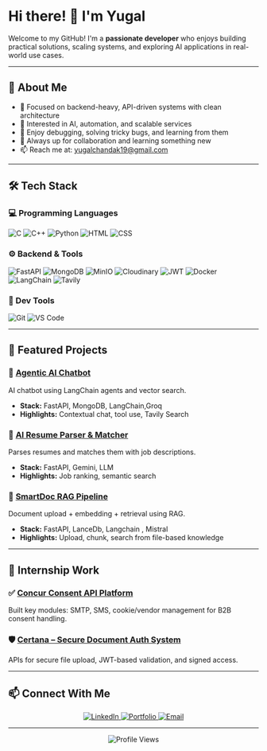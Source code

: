 # Hi there! 👋 I'm Yugal

Welcome to my GitHub! I'm a **passionate developer** who enjoys building practical solutions, scaling systems, and exploring AI applications in real-world use cases.

---

## 🚀 About Me

- 🔧 Focused on backend-heavy, API-driven systems with clean architecture  
- 🤖 Interested in AI, automation, and scalable services  
- 🐛 Enjoy debugging, solving tricky bugs, and learning from them  
- 🧠 Always up for collaboration and learning something new  
- 📫 Reach me at: [yugalchandak19@gmail.com](mailto:yugalchandak19@gmail.com)

---

## 🛠️ Tech Stack

### 💻 Programming Languages
![C](https://img.shields.io/badge/C-A8B9CC?style=for-the-badge&logo=c&logoColor=white)
![C++](https://img.shields.io/badge/C++-00599C?style=for-the-badge&logo=cplusplus&logoColor=white)
![Python](https://img.shields.io/badge/Python-3776AB?style=for-the-badge&logo=python&logoColor=white)
![HTML](https://img.shields.io/badge/HTML5-E34F26?style=for-the-badge&logo=html5&logoColor=white)
![CSS](https://img.shields.io/badge/CSS3-1572B6?style=for-the-badge&logo=css3&logoColor=white)

### ⚙️ Backend & Tools
![FastAPI](https://img.shields.io/badge/FastAPI-005571?style=for-the-badge&logo=fastapi)
![MongoDB](https://img.shields.io/badge/MongoDB-4EA94B?style=for-the-badge&logo=mongodb&logoColor=white)
![MinIO](https://img.shields.io/badge/MinIO-C8202F?style=for-the-badge&logo=minio&logoColor=white)
![Cloudinary](https://img.shields.io/badge/Cloudinary-3448C5?style=for-the-badge&logo=cloudinary&logoColor=white)
![JWT](https://img.shields.io/badge/JWT-black?style=for-the-badge&logo=JSON%20web%20tokens)
![Docker](https://img.shields.io/badge/Docker-2496ED?style=for-the-badge&logo=docker&logoColor=white)
![LangChain](https://img.shields.io/badge/LangChain-000000?style=for-the-badge&logo=langchain&logoColor=white)
![Tavily](https://img.shields.io/badge/Tavily_Search-FF6B6B?style=for-the-badge&logo=search&logoColor=white)

### 🧰 Dev Tools
![Git](https://img.shields.io/badge/Git-F05032?style=for-the-badge&logo=git&logoColor=white)
![VS Code](https://img.shields.io/badge/VS_Code-007ACC?style=for-the-badge&logo=visual-studio-code&logoColor=white)

---

## 🧠 Featured Projects

### 🤖 [Agentic AI Chatbot](https://github.com/yugal19/AI-Agentic-Chatbot-Repo.git)
AI chatbot using LangChain agents and vector search.
- **Stack:** FastAPI, MongoDB, LangChain,Groq
- **Highlights:** Contextual chat, tool use, Tavily Search

### 📄 [AI Resume Parser & Matcher](https://github.com/yugal19/ai-resume-parser)
Parses resumes and matches them with job descriptions.
- **Stack:** FastAPI, Gemini, LLM   
- **Highlights:** Job ranking, semantic search

### 📁 [SmartDoc RAG Pipeline](https://github.com/yugal19/rag-implementation.git)
Document upload + embedding + retrieval using RAG.
- **Stack:** FastAPI, LanceDb, Langchain , Mistral
- **Highlights:** Upload, chunk, search from file-based knowledge

---

## 💼 Internship Work

### ✅ [Concur Consent API Platform](https://github.com/yugal19/concur-consent)
Built key modules: SMTP, SMS, cookie/vendor management for B2B consent handling.

### 🛡️ [Certana – Secure Document Auth System](https://github.com/yugal19/certana)
APIs for secure file upload, JWT-based validation, and signed access.


---

## 📫 Connect With Me

<p align="center">
  <a href="https://www.linkedin.com/in/yugal-chandak-25b993285/">
    <img src="https://img.shields.io/badge/LinkedIn-0077B5?style=for-the-badge&logo=linkedin&logoColor=white" alt="LinkedIn"/>
  </a>
  <a href="https://yugal19.github.io">
    <img src="https://img.shields.io/badge/Portfolio-FF5722?style=for-the-badge&logo=google-chrome&logoColor=white" alt="Portfolio"/>
  </a>
  <a href="mailto:yugalchandak19@gmail.com">
    <img src="https://img.shields.io/badge/Email-D14836?style=for-the-badge&logo=gmail&logoColor=white" alt="Email"/>
  </a>
</p>

---

<div align="center">
  <img src="https://komarev.com/ghpvc/?username=yugal19&color=blueviolet&style=flat-square&label=Profile+Views" alt="Profile Views">
</div>
